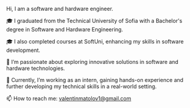 Hi, I am a software and hardware engineer.

🎓 I graduated from the Technical University of Sofia with a Bachelor's degree in Software and Hardware Engineering.

🎓 I also completed courses at SoftUni, enhancing my skills in software development.

🌱 I’m passionate about exploring innovative solutions in software and hardware technologies.

💼 Currently, I’m working as an intern, gaining hands-on experience and further developing my technical skills in a real-world setting.

📫 How to reach me: valentinmatolov1@gmail.com

